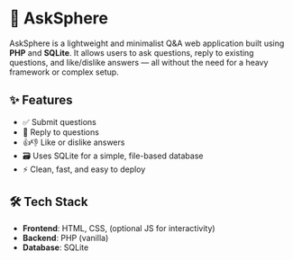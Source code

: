 # 💬 AskSphere

AskSphere is a lightweight and minimalist Q&A web application built using **PHP** and **SQLite**. It allows users to ask questions, reply to existing questions, and like/dislike answers — all without the need for a heavy framework or complex setup.

## ✨ Features

- ✅ Submit questions
- 💬 Reply to questions
- 👍👎 Like or dislike answers
- 🗃️ Uses SQLite for a simple, file-based database
- ⚡ Clean, fast, and easy to deploy

## 🛠 Tech Stack

- **Frontend**: HTML, CSS, (optional JS for interactivity)
- **Backend**: PHP (vanilla)
- **Database**: SQLite

